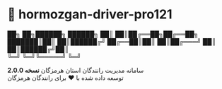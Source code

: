
# 🚗 hormozgan-driver-pro121
██╗  ██╗██████╗ ██████╗ 
██║  ██║██╔══██╗██╔══██╗
███████║██║  ██║██████╔╝
██╔══██║██║  ██║██╔═══╝ 
██║  ██║██████╔╝██║     
╚═╝  ╚═╝╚═════╝ ╚═╝     

سامانه مدیریت رانندگان
     استان هرمزگان
**نسخه 2.0.0**  
توسعه داده شده با ❤️ برای رانندگان هرمزگان
